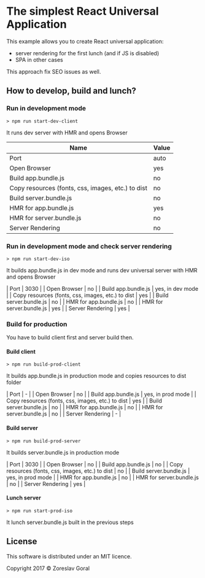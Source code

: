 # The simplest React Universal Application

This example allows you to create React universal application:

* server rendering for the first lunch (and if JS is disabled)
* SPA in other cases

This approach fix SEO issues as well.

## How to develop, build and lunch?

### Run in development mode

```shell
> npm run start-dev-client
```

It runs dev server with HMR and opens Browser

| Name | Value |
|------|-------|
| Port | auto |
| Open Browser | yes |
| Build app.bundle.js | no |
| Copy resources (fonts, css, images, etc.) to dist | no |
| Build server.bundle.js | no |
| HMR for app.bundle.js | yes |
| HMR for server.bundle.js | no |
| Server Rendering | no |

### Run in development mode and check server rendering

```shell
> npm run start-dev-iso
```

It builds app.bundle.js in dev mode and runs dev universal server with HMR and opens Browser

| Port | 3030 |
| Open Browser | no |
| Build app.bundle.js | yes, in dev mode |
| Copy resources (fonts, css, images, etc.) to dist | yes |
| Build server.bundle.js | no |
| HMR for app.bundle.js | no |
| HMR for server.bundle.js | yes |
| Server Rendering | yes |

### Build for production

You have to build client first and server build then.

#### Build client

```shell
> npm run build-prod-client
```

It builds app.bundle.js in production mode and copies resources to dist folder

| Port | - |
| Open Browser | no |
| Build app.bundle.js | yes, in prod mode |
| Copy resources (fonts, css, images, etc.) to dist | yes |
| Build server.bundle.js | no |
| HMR for app.bundle.js | no |
| HMR for server.bundle.js | no |
| Server Rendering | - |

#### Build server

```shell
> npm run build-prod-server
```

It builds server.bundle.js in production mode

| Port | 3030 |
| Open Browser | no |
| Build app.bundle.js | no |
| Copy resources (fonts, css, images, etc.) to dist | no |
| Build server.bundle.js | yes, in prod mode |
| HMR for app.bundle.js | no |
| HMR for server.bundle.js | no |
| Server Rendering | yes |

#### Lunch server

```shell
> npm run start-prod-iso
```

It lunch server.bundle.js built in the previous steps

## License

This software is distributed under an MIT licence.

Copyright 2017 © Zoreslav Goral
